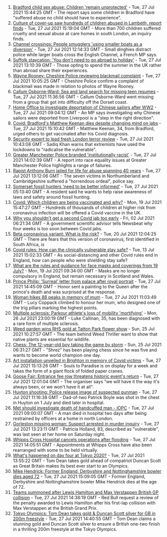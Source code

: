 1. [Bradford child sex abuse: Children 'remain unprotected'](https://www.bbc.co.uk/news/uk-england-leeds-57982761) - Tue, 27 Jul 2021 15:44:25 GMT - The report says some children in Bradford have "suffered abuse no child should have to experience".
2. [Culture of cover-up saw hundreds of children abused in Lambeth, report finds](https://www.bbc.co.uk/news/uk-57984924) - Tue, 27 Jul 2021 15:19:04 GMT - More than 700 children suffered cruelty and sexual abuse at care homes in south London, an inquiry finds.
3. [Channel crossings: People smugglers 'using smaller boats as a diversion'](https://www.bbc.co.uk/news/uk-england-kent-57981919) - Tue, 27 Jul 2021 12:14:33 GMT - Small dinghies distract police while larger boats cross the English Channel, a French MP says.
4. [Suffolk staycation: 'You don't need to go abroad to holiday'](https://www.bbc.co.uk/news/uk-england-suffolk-57947334) - Tue, 27 Jul 2021 13:10:39 GMT - Those opting to spend the summer in the UK rather than abroad share their experiences.
5. [Wayne Rooney: Cheshire Police reviewing blackmail complaint](https://www.bbc.co.uk/news/uk-england-manchester-57970050) - Tue, 27 Jul 2021 10:05:25 GMT - Cheshire Police confirm a complaint of blackmail was made in relation to photos of Wayne Rooney.
6. [Callum Osborne-Ward: Sea and land search for missing teen resumes](https://www.bbc.co.uk/news/uk-england-dorset-57980977) - Tue, 27 Jul 2021 11:36:56 GMT - Callum Osborne-Ward went missing from a group that got into difficulty off the Dorset coast.
7. [Home Office to investigate deportation of Chinese sailors after WW2](https://www.bbc.co.uk/news/uk-england-merseyside-57967833) - Tue, 27 Jul 2021 09:04:12 GMT - An MP says investigating why Chinese sailors were deported from Liverpool is a "step in the right direction".
8. [Covid: Bradford's Matthew Keenan dies despite changing mind on jabs](https://www.bbc.co.uk/news/uk-england-leeds-57984561) - Tue, 27 Jul 2021 15:10:42 GMT - Matthew Keenan, 34, from Bradford, urged others to get vaccinated after his Covid diagnosis.
9. [Security expert to lead fresh London terror review](https://www.bbc.co.uk/news/uk-england-london-57982826) - Tue, 27 Jul 2021 10:43:08 GMT - Sadiq Khan warns that extremists have used the lockdowns to "radicalise the vulnerable".
10. [Greater Manchester Police branded 'institutionally racist'](https://www.bbc.co.uk/news/uk-england-manchester-57982273) - Tue, 27 Jul 2021 14:02:39 GMT - A report into race equality issues at Greater Manchester Police highlights a range of failures.
11. [Rapist Anthony Burn jailed for life for abuse spanning 40 years](https://www.bbc.co.uk/news/uk-england-tyne-57971725) - Tue, 27 Jul 2021 13:12:06 GMT - The seven victims in Northumberland and Cambridgeshire suffered a "horrendous ordeal", police say.
12. [Somerset fossil hunters 'need to be better informed'](https://www.bbc.co.uk/news/uk-england-somerset-57917346) - Tue, 27 Jul 2021 05:13:40 GMT - A resident said he wants to help raise awareness of laws and safety around fossil hunting.
13. [Covid: Which children are being vaccinated and why?](https://www.bbc.co.uk/news/health-57888429) - Mon, 19 Jul 2021 15:47:27 GMT - Hundreds of thousands of children at higher risk from coronavirus infection will be offered a Covid vaccine in the UK.
14. [Why you shouldn't get a second Covid jab too early](https://www.bbc.co.uk/news/newsbeat-57682233) - Fri, 02 Jul 2021 06:21:34 GMT - A government scientific advisor tells Newsbeat why four weeks is too soon between Covid jabs.
15. [Beta coronavirus variant: What is the risk?](https://www.bbc.co.uk/news/health-55534727) - Tue, 20 Jul 2021 12:04:25 GMT - There are fears that this version of coronavirus, first identified in South Africa, is
16. [Covid rules: How can the clinically vulnerable stay safe?](https://www.bbc.co.uk/news/health-51997151) - Tue, 13 Jul 2021 15:02:33 GMT - As social-distancing and other Covid rules end in England, how can people who were shielding stay safe?
17. [What are the rules and guidance for face masks and coverings from 19 July?](https://www.bbc.co.uk/news/health-51205344) - Mon, 19 Jul 2021 09:34:00 GMT - Masks are no longer compulsory in England, but remain necessary in Scotland and Wales.
18. [Prince Philip: 'Surreal' letter from palace after royal portrait](https://www.bbc.co.uk/news/uk-england-beds-bucks-herts-57989375) - Tue, 27 Jul 2021 14:45:09 GMT - Honor sent a painting to the Queen after the prince's death and was surprised at the response.
19. [Woman hikes 88 peaks in memory of mum](https://www.bbc.co.uk/news/uk-england-manchester-57982402) - Tue, 27 Jul 2021 11:03:49 GMT - Lucy Coppack climbed to honour her mum, who designed one of the trig pillars marking the highest points.
20. [Multiple sclerosis: Parkour athlete's loss of mobility 'mortifying'](https://www.bbc.co.uk/news/uk-england-nottinghamshire-57932996) - Mon, 26 Jul 2021 23:00:19 GMT - Luke Callinan, 35, has been diagnosed with a rare form of multiple sclerosis.
21. [Weed garden wins RHS gold at Tatton Park flower show](https://www.bbc.co.uk/news/uk-england-manchester-57961460) - Sun, 25 Jul 2021 10:27:57 GMT - The team behind Weed Thriller want to show that native plants are essential for wildlife.
22. [Chess: The 12-year-old boy taking the game by storm](https://www.bbc.co.uk/news/uk-england-london-57919082) - Sun, 25 Jul 2021 06:31:27 GMT - "Shrez" has been playing chess since he was five and wants to become world champion one day.
23. [Art installation unveiled in Brighton in memory of Covid victims](https://www.bbc.co.uk/news/uk-england-sussex-57985230) - Tue, 27 Jul 2021 15:13:26 GMT - Souls to Paradise is on display for a week and takes the form of a giant flock of folded paper cranes.
24. [Goose Fair: Entrance fee row threatens historic event's return](https://www.bbc.co.uk/news/uk-england-nottinghamshire-57969299) - Tue, 27 Jul 2021 12:01:04 GMT - The organiser says "we will have it the way it's always been, or we won't have it at all".
25. [Huyton shooting: Police release image of suspected gunman](https://www.bbc.co.uk/news/uk-england-merseyside-57984441) - Tue, 27 Jul 2021 11:16:38 GMT - Dad-of-two Patrick Boyle was shot in the chest in Huyton on 1 July and died later in hospital.
26. [Met should investigate death of handcuffed man - IOPC](https://www.bbc.co.uk/news/uk-england-london-57982822) - Tue, 27 Jul 2021 09:00:07 GMT - A man died in hospital two days after being restrained by officers at a home in north London.
27. [Gorleston missing woman: Suspect arrested in murder inquiry](https://www.bbc.co.uk/news/uk-england-norfolk-57982688) - Tue, 27 Jul 2021 13:23:11 GMT - Patricia Holland, 83, described as "vulnerable", was last seen at her home on Saturday night.
28. [Whipps Cross Hospital cancels operations after flooding](https://www.bbc.co.uk/news/uk-england-london-57964769) - Tue, 27 Jul 2021 14:05:51 GMT - Appointments at Whipps Cross have also been rearranged with some to be held virtually.
29. [What's happened on day four at Tokyo 2020?](https://www.bbc.co.uk/sport/olympics/57980135) - Tue, 27 Jul 2021 13:55:22 GMT - Tom Dean takes gold ahead of compatriot Duncan Scott as Great Britain makes its best ever start to an Olympics.
30. [Mike Hendrick: Former England, Derbyshire and Nottinghamshire bowler dies aged 72](https://www.bbc.co.uk/sport/cricket/57988843) - Tue, 27 Jul 2021 15:09:05 GMT - Former England, Derbyshire and Nottinghamshire bowler Mike Hendrick dies at the age of 72.
31. [Teams summoned after Lewis Hamilton and Max Verstappen British GP collision](https://www.bbc.co.uk/sport/formula1/57988419) - Tue, 27 Jul 2021 14:38:19 GMT - Red Bull request a review of the penalty awarded to Lewis Hamilton after his first-lap collision with Max Verstappen at the British Grand Prix.
32. [Tokyo Olympics: Tom Dean takes gold & Duncan Scott silver for GB in 200m freestyle](https://www.bbc.co.uk/sport/olympics/57979697) - Tue, 27 Jul 2021 14:40:55 GMT - Tom Dean claims a stunning gold and Duncan Scott silver to ensure a British one-two finish in a thrilling 200m freestyle at the Tokyo Olympics.
